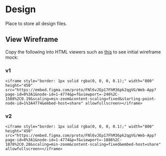 # Design

Place to store all design files.

## View Wireframe
Copy the following into HTML viewers such as [this](https://html.onlineviewer.net) to see initial wireframe mock:

### v1
```
<iframe style="border: 1px solid rgba(0, 0, 0, 0.1);" width="800" height="450" src="https://embed.figma.com/proto/FNl6vJEp17FhM36pk2qgVG/Web-App?page-id=0%3A1&node-id=1-4774&p=f&viewport=-246%2C-1508%2C0.19&scaling=min-zoom&content-scaling=fixed&starting-point-node-id=1%3A4774&embed-host=share" allowfullscreen></iframe>
```

### v2
```
<iframe style="border: 1px solid rgba(0, 0, 0, 0.1);" width="800" height="450" src="https://embed.figma.com/proto/FNl6vJEp17FhM36pk2qgVG/Web-App?page-id=0%3A1&node-id=1-4774&p=f&viewport=-1886%2C-1878%2C0.28&scaling=min-zoom&content-scaling=fixed&embed-host=share" allowfullscreen></iframe>
```
